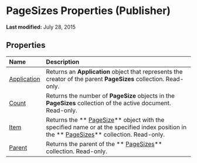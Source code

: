 
# PageSizes Properties (Publisher)

 **Last modified:** July 28, 2015


## Properties



|**Name**|**Description**|
|:-----|:-----|
| [Application](bce8ec2c-1a05-1e0b-8d75-7e4dd7084a19.md)|Returns an  **Application** object that represents the creator of the parent **PageSizes** collection. Read-only.|
| [Count](10770705-e8b3-903c-bcfa-84ba26dc1478.md)|Returns the number of  **PageSize** objects in the **PageSizes** collection of the active document. Read-only.|
| [Item](7fc17907-7e3b-8415-23dc-7f1a64db731c.md)|Returns the  ** [PageSize](80767524-6f0c-0d3f-388a-a38891b2d04a.md)** object with the specified name or at the specified index position in the ** [PageSizes](f31b08cc-2c76-e2d6-d1ae-6dcf2ac5824c.md)** collection. Read-only.|
| [Parent](622d2bee-a7b7-6f5f-cb7c-39d69f432b27.md)|Returns the parent of the  ** [PageSizes](f31b08cc-2c76-e2d6-d1ae-6dcf2ac5824c.md)** collection. Read-only.|
